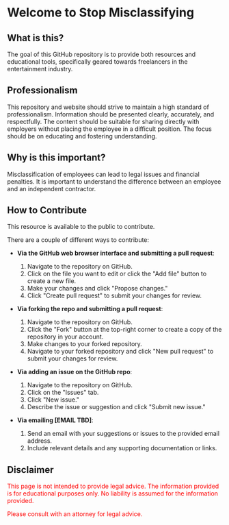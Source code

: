 # Welcome to Stop Misclassifying

## What is this?
The goal of this GitHub repository is to provide both resources and educational tools, specifically geared towards freelancers in the entertainment industry.

## Professionalism
This repository and website should strive to maintain a high standard of professionalism. Information should be presented clearly, accurately, and respectfully. The content should be suitable for sharing directly with employers without placing the employee in a difficult position. The focus should be on educating and fostering understanding.


## Why is this important?
Misclassification of employees can lead to legal issues and financial penalties. It is important to understand the difference between an employee and an independent contractor.

## How to Contribute
This resource is available to the public to contribute.

There are a couple of different ways to contribute:

- **Via the GitHub web browser interface and submitting a pull request**: 
	1. Navigate to the repository on GitHub.
	2. Click on the file you want to edit or click the "Add file" button to create a new file.
	3. Make your changes and click "Propose changes."
	4. Click "Create pull request" to submit your changes for review.

- **Via forking the repo and submitting a pull request**:
	1. Navigate to the repository on GitHub.
	2. Click the "Fork" button at the top-right corner to create a copy of the repository in your account.
	3. Make changes to your forked repository.
	4. Navigate to your forked repository and click "New pull request" to submit your changes for review.

- **Via adding an issue on the GitHub repo**:
	1. Navigate to the repository on GitHub.
	2. Click on the "Issues" tab.
	3. Click "New issue."
	4. Describe the issue or suggestion and click "Submit new issue."

- **Via emailing [EMAIL TBD]**: 
	1. Send an email with your suggestions or issues to the provided email address.
	2. Include relevant details and any supporting documentation or links.

## Disclaimer
<span style="color:red">This page is not intended to provide legal advice. The information provided is for educational purposes only. No liability is assumed for the information provided.</span>

<span style="color:red">Please consult with an attorney for legal advice.</span>
